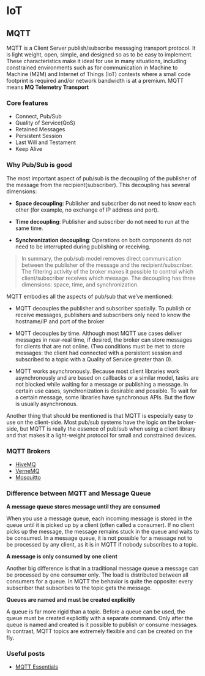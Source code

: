 # IoT

## MQTT

MQTT is a Client Server publish/subscribe messaging transport protocol. It is light weight, open, simple, and designed so as to be easy to implement. These characteristics make it ideal for use in many situations, including constrained environments such as for communication in Machine to Machine (M2M) and Internet of Things (IoT) contexts where a small code footprint is required and/or network bandwidth is at a premium. MQTT means **MQ Telemetry Transport**

### Core features

* Connect, Pub/Sub
* Quality of Service(QoS)
* Retained Messages
* Persistent Session
* Last Will and Testament
* Keep Alive

### Why Pub/Sub is good

The most important aspect of pub/sub is the decoupling of the publisher of the message from the recipient(subscriber). This decoupling has several dimensions:

* **Space decoupling**: Publisher and subscriber do not need to know each other (for example, no exchange of IP address and port).

* **Time decoupling**: Publisher and subscriber do not need to run at the same time.

* **Synchronization decoupling**: Operations on both components do not need to be interrupted during publishing or receiving.

> In summary, the pub/sub model removes direct communication between the publisher of the message and the recipient/subscriber. The filtering activity of the broker makes it possible to control which client/subscriber receives which message. The decoupling has three dimensions: space, time, and synchronization.

MQTT embodies all the aspects of pub/sub that we’ve mentioned:

* MQTT decouples the publisher and subscriber spatially. To publish or receive messages, publishers and subscribers only need to know the hostname/IP and port of the broker

* MQTT decouples by time. Although most MQTT use cases deliver messages in near-real time, if desired, the broker can store messages for clients that are not online. (Two conditions must be met to store messages: the client had connected with a persistent session and subscribed to a topic with a Quality of Service greater than 0).

* MQTT works asynchronously. Because most client libraries work asynchronously and are based on callbacks or a similar model, tasks are not blocked while waiting for a message or publishing a message. In certain use cases, synchronization is desirable and possible. To wait for a certain message, some libraries have synchronous APIs. But the flow is usually asynchronous.

Another thing that should be mentioned is that MQTT is especially easy to use on the client-side. Most pub/sub systems have the logic on the broker-side, but MQTT is really the essence of pub/sub when using a client library and that makes it a light-weight protocol for small and constrained devices.



### MQTT Brokers

* [HiveMQ](https://www.hivemq.com/)
* [VerneMQ](https://vernemq.com)
* [Mosquitto](https://mosquitto.org/)


### Difference between MQTT and Message Queue

**A message queue stores message until they are consumed**

When you use a message queue, each incoming message is stored in the queue until it is picked up by a client (often called a consumer). If no client picks up the message, the message remains stuck in the queue and waits to be consumed. In a message queue, it is not possible for a message not to be processed by any client, as it is in MQTT if nobody subscribes to a topic.

**A message is only consumed by one client**

Another big difference is that in a traditional message queue a message can be processed by one consumer only. The load is distributed between all consumers for a queue. In MQTT the behavior is quite the opposite: every subscriber that subscribes to the topic gets the message.

**Queues are named and must be created explicitly**

A queue is far more rigid than a topic. Before a queue can be used, the queue must be created explicitly with a separate command. Only after the queue is named and created is it possible to publish or consume messages. In contrast, MQTT topics are extremely flexible and can be created on the fly.


### Useful posts

* [MQTT Essentials](https://www.hivemq.com/blog/mqtt-essentials-part-1-introducing-mqtt)
